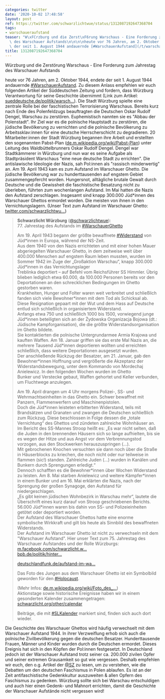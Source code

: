 ```yaml
---
categories: twitter
date: '2020-10-02 17:48:58'
layout: post
ref: https://twitter.com/schwarzlichtwue/status/1312087192647368704
tags:
- warschaueraufstand
teaser: "W\xFCrzburg und die Zerst\xF6rung Warschaus - Eine Forderung zum Jahrestag\
  \ des Warschauer Aufstands\n\n\n\nheute vor 76 Jahren, am 2. Oktober 1944, endete\
  \ der seit 1. August 1944 andauernde [#WarschauerAufstand](/t/warschaueraufstand)."
title: 1312087192647368704
---
```

Würzburg und die Zerstörung Warschaus - Eine Forderung zum Jahrestag des Warschauer Aufstands



heute vor 76 Jahren, am 2. Oktober 1944, endete der seit 1. August 1944 andauernde [#WarschauerAufstand](/t/warschaueraufstand).
Zu diesem Anlass empfehlen wir euch folgenden Artikel der Süddeutschen Zeitung und fordern, dass Würzburg Verantwortung für seine Geschichte übernimmt (Link zum Artikel:  [sueddeutsche.de/politik/warsch…](https://www.sueddeutsche.de/politik/warschauer-aufstand-1944-gedenken-1.4548401)).
Die Stadt Würzburg spielte eine zentrale Rolle bei der faschistischen Terrorisierung Warschaus. Bereits kurz nach Ende des Polenfeldzugs beauftragten die Deutschen Oskar Rudolf Dengel, Warschau zu zerstören. Euphemistisch nannten sie es "Abbau der Polenstadt".
Ihr Ziel war es die polnische Hauptstadt zu zerstören, die jüdische Bevölkerung zu vernichten und die polnische Bevölkerung zu Arbeitssklav:innen für eine deutsche Herrscherschicht zu degradieren.
20 Mitarbeiter:innen der Stadt Würzburg begannen ihre Arbeit und erstellten den sogenannten Pabst-Plan ([de.m.wikipedia.org/wiki/Pabst-Plan](https://de.m.wikipedia.org/wiki/Pabst-Plan)) unter Leitung des Waldbüttelbrunners Oskar Rudolf Dengel.
Dengel war Stadtkämmerer in Würzburg und nun war es seine Aufgabe als Stadtpräsident Warschaus "eine neue deutsche Stadt zu errichten". Die antislawische Ideologie der Nazis, sah Pol:innen als "rassisch minderwertig" an.
Am 19. April 1943 kam es zum Aufstand im Warschauer Ghetto. Die jüdische Bevölkerung war zu hunderttausenden auf engstem Gebiet zusammengepfercht worden.
Hungersnot, alltägliche brutale Gewalt durch Deutsche und die Gewissheit die faschistische Besatzung nicht zu überleben, führten zum wochenlangen Aufstand.
Im Mai hatten die Nazis den Aufstand zerschlagen. Insgesamt sind knapp 300.000 Jüd\*innen des Warschauer Ghettos ermordet worden. Die meisten von ihnen in den Vernichtungslagern. (Unser Text zum Aufstand im Warschauer Ghetto: [twitter.com/schwarzlichtwu…](https://twitter.com/schwarzlichtwue/status/1251830947282124803?s=20))
> <b>Schwarzlicht Würzburg</b> ([@schwarzlichtwue](https://twitter.com/schwarzlichtwue)):  
><span>77. </span>Jahrestag des Aufstands im [#WarschauerGhetto](/t/warschauerghetto)   
>  
>  
>  
>Am 19. April 1943 begann der größte bewaffnete [#Widerstand](/t/widerstand) von Jüd\*innen in Europa, während der NS-Zeit.   
>Aus dem 1940 von den Nazis errichteten und mit einer hohen Mauer abgeriegelten Warschauer Ghetto, in dem zeitweise weit über 400.000 Menschen auf engstem Raum leben mussten, wurden im Sommer 1942 im Zuge der „Großaktion Warschau“, knapp 300.000 Jüd\*innen in das Vernichtungslager  
>Treblinka deportiert – auf Befehl vom Reichsführer SS Himmler. Übrig blieben lediglich etwa 60.000, da 100.000 Personen bereits vor den Deportationen an den schrecklichen Bedingungen im Ghetto gestorben waren.  
>Krankheiten, Hunger und Folter waren weit verbreitet und schließlich fanden sich viele Bewohner\*innen mit dem Tod als Schicksal ab. Diese Resignation gepaart mit der Wut und dem Hass auf Deutsche entlud sich schließlich in organisiertem Widerstand.  
>Anfangs etwa 750 und schließlich 1000 bis 1500, vorwiegend junge Jüd\*innen beteiligten sich an der Żydowska Organizacja Bojowa (dt.: Jüdische Kampforganisation), die die größte Widerstandsorganisation im Ghetto bildete.  
>Sie kontaktierten die polnische Untergrundarmee Armia Krajowa und kauften Waffen. Am 18. Januar griffen sie das erste Mal Nazis an, die mehrere Tausend Jüd\*innen deportieren wollten und erreichten schließlich, dass weitere Deportationen ausgesetzt wurden.  
>Der anschließende Rückzug der Besatzer, am 21. Januar, gab den Bewohner\*innen Hoffnung und vergrößerte die Akzeptanz der Widerstandsbewegung, unter dem Kommando von Mordechaj Anielewicz. In den folgenden Wochen wurden im Ghetto  
>Bunker und Verstecke gebaut, Waffen gehortet und Keller verbunden, um Fluchtwege anzulegen.   
>  
>Am 19. April drangen um 4 Uhr morgens Polizei-, SS- und Wehrmachtseinheiten in das Ghetto ein. Schwer bewaffnet mit Panzern, Flammenwerfern und Maschinenpistolen.  
>Doch die Jüd\*innen leisteten erbitterten Widerstand, teils mit Brandsätzen und Granaten und zwangen die Deutschen schließlich zum Rückzug. Diese beschlossen in Folge dessen die „totale Vernichtung“ des Ghettos und zündeten zahlreiche Wohnhäuser an.  
>Im Bericht des SS-Mannes Stroop heißt es: „Es war nicht selten, daß die Juden in den brennenden Häusern sich so lange aufhielten, bis sie es wegen der Hitze und aus Angst vor dem Verbrennungstod vorzogen, aus den Stockwerken herauszuspringen (…).  
>Mit gebrochenen Knochen versuchten sie dann noch über die Straße in Häuserblocks zu kriechen, die noch nicht oder nur teilweise in flammen (sic!) standen. Zahlreiche Juden (…) wurden in Kanälen und Bunkern durch Sprengungen erledigt.“  
>Dennoch schafften es die Bewohner\*innen über Wochen Widerstand zu leisten.  Am 8. Mai starben Anielewicz und weitere Kämpfer\*innen in einem Bunker und am 16. Mai erklärten die Nazis, nach der Sprengung der großen Synagoge, den Aufstand für niedergeschlagen.  
>„Es gibt keinen jüdischen Wohnbezirk in Warschau mehr“, lautete die Überschrift eines kurz darauf von Stroop geschriebenen Berichts. 56.000 Jüd\*innen waren bis dahin von SS- und Polizeieinheiten getötet oder deportiert worden.  
>Der Aufstand des Warschauer Ghettos hatte eine enorme symbolische Wirkkraft und gilt bis heute als Sinnbild des bewaffneten Widerstands.  
>Der Aufstand im Warschauer Ghetto ist nicht zu verwechseln mit dem "Warschauer Aufstand". Hier unser Text zum 75. Jahrestag des Warschauer Aufstandes und der Rolle Würzburgs: [m.facebook.com/schwarzlicht.w…](https://m.facebook.com/schwarzlicht.wue/posts/616955375379173/?_rdr)  
>[bpb.de/politik/hinter…](https://www.bpb.de/politik/hintergrund-aktuell/158334/warschauer-ghetto)   
>  
>  
>  
>[deutschlandfunk.de/aufstand-im-wa…](https://www.deutschlandfunk.de/aufstand-im-warschauer-ghetto-symbol-des-juedischen.724.de.html?dram:article_id=415723)  
>  
>  
>  
>Das Foto des Jungen aus dem Warschauer Ghetto ist ein Symbolbild geworden für den [#Holocaust](/t/holocaust).   
>  
>(Mehr Infos: [de.m.wikipedia.org/wiki/Foto_des_…](https://de.m.wikipedia.org/wiki/Foto_des_Jungen_aus_dem_Warschauer_Ghetto))  
>Aktionstage sowie historische Ereignisse haben wir in einem gesonderten Kalender zusammengetragen: [schwarzlicht.org/other/calendar](https://schwarzlicht.org/other/calendar)  
>  
>  
>  
>Beiträge, die mit [#SLKalender](/t/slkalender) markiert sind, finden sich auch dort wieder.  


Die Geschichte des Warschauer Ghettos wird häufig verwechselt mit dem Warschauer Aufstand 1944. In ihrer Verzweiflung erhob sich auch die polnische Zivilbevölkerung gegen die deutschen Besatzer. Hunderttausende Frauen, Männer und Kinder wurden durch die Deutschen ermordet.
Dieses Ereignis hat sich in den Köpfen der Pol:innen festgesetzt. In Deutschland jedoch ist der Warschauer Aufstand trotz seiner ca. 200.000 zivilen Opfer und seiner extremen Grausamkeit so gut wie vergessen.
Deshalb empfehlen wir euch, den o.g. Artikel der [@SZ](https://twitter.com/SZ) zu lesen, um zu verstehen, wie die Debatten um den deutschen Faschismus in Polen ablaufen.
Es ist an der Zeit antifaschistische Gedenkkultur auszuweiten &amp; allen Opfern des Faschismus zu gedenken. Würzburg sollte sich bei Warschau entschuldigen und auch hier einen Gedenk- und Mahnort errichten, damit die Geschichte der Warschauer Aufstände nicht vergessen wird!